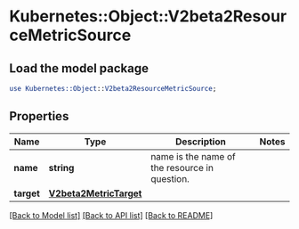 # Kubernetes::Object::V2beta2ResourceMetricSource

## Load the model package
```perl
use Kubernetes::Object::V2beta2ResourceMetricSource;
```

## Properties
Name | Type | Description | Notes
------------ | ------------- | ------------- | -------------
**name** | **string** | name is the name of the resource in question. | 
**target** | [**V2beta2MetricTarget**](V2beta2MetricTarget.md) |  | 

[[Back to Model list]](../README.md#documentation-for-models) [[Back to API list]](../README.md#documentation-for-api-endpoints) [[Back to README]](../README.md)



